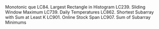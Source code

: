Monotonic que
LC84. Largest Rectangle in Histogram
LC239. Sliding Window Maximum
LC739. Daily Temperatures
LC862. Shortest Subarray with Sum at Least K
LC901. Online Stock Span
LC907. Sum of Subarray Minimums